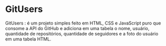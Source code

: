 # GitUsers
GitUsers : é um projeto simples feito em HTML, CSS e JavaScript puro que consome a API do GitHub e adiciona em uma tabela o nome, usuário, quantidade de repositórios, quantidade de seguidores e a foto do usuário em uma tabela HTML.
